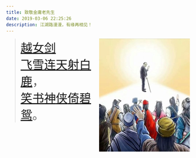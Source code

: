 ```yaml
---
title: 致敬金庸老先生
date: 2019-03-06 22:25:26
description: 江湖路漫漫，有缘再相见！
---
```


<img src="/book/images/jy.jpg" align="right" />
<p style="font-family: MMT;text-align: right;" class="image-caption" title="江湖再见！"><span id="busuanzi_container_page_pv"><i class="	fa fa-fire"></i> <span id="busuanzi_value_page_pv"></span></span></p>
<blockquote class="blockquote-center">
<div style="font-family: MMT;font-size: 230%;"><a style="border-bottom: none;" href="/book/yue.md">越女剑</a><br /><a style="border-bottom: none;" href="/book/fei/">飞</a><a style="border-bottom: none;" href="/book/xue/">雪</a><a style="border-bottom: none;" href="/book/lian/">连</a><a style="border-bottom: none;" href="/book/tian/">天</a><a style="border-bottom: none;" href="/book/she/">射</a><a style="border-bottom: none;" href="/book/bai/">白</a><a style="border-bottom: none;" href="/book/lu/">鹿</a>，<br /><a style="border-bottom: none;" href="/book/xiao/">笑</a><a style="border-bottom: none;" href="/book/shu/">书</a><a style="border-bottom: none;" href="/book/shen/">神</a><a style="border-bottom: none;" href="/book/xia/">侠</a><a style="border-bottom: none;" href="/book/yi/">倚</a><a style="border-bottom: none;" href="/book/bi/">碧</a><a style="border-bottom: none;" href="/book/yuan.md">鸳</a>。</div>
</blockquote>
